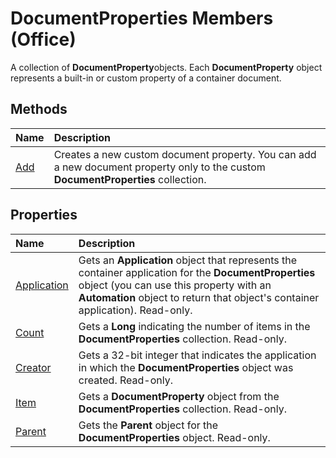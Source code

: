 
# DocumentProperties Members (Office)
A collection of  **DocumentProperty**objects. Each  **DocumentProperty** object represents a built-in or custom property of a container document.

## Methods



|**Name**|**Description**|
|:-----|:-----|
| [Add](80738562-8b0b-33f1-3dfa-0d66b1844ef7.md)|Creates a new custom document property. You can add a new document property only to the custom  **DocumentProperties** collection.|

## Properties



|**Name**|**Description**|
|:-----|:-----|
| [Application](b91998a4-f933-d584-8293-e63ad82447e2.md)|Gets an  **Application** object that represents the container application for the **DocumentProperties** object (you can use this property with an **Automation** object to return that object's container application). Read-only.|
| [Count](8f4367bd-d30a-ba45-3ec2-3c5b94ede4d8.md)|Gets a  **Long** indicating the number of items in the **DocumentProperties** collection. Read-only.|
| [Creator](47ba7f73-b72e-2990-d35d-cd73b08b91cd.md)|Gets a 32-bit integer that indicates the application in which the  **DocumentProperties** object was created. Read-only.|
| [Item](33649822-adc5-5efd-7e05-87735b30b19f.md)|Gets a  **DocumentProperty** object from the **DocumentProperties** collection. Read-only.|
| [Parent](e1239ffa-b89e-e78f-4009-d576c473d477.md)|Gets the  **Parent** object for the **DocumentProperties** object. Read-only.|
